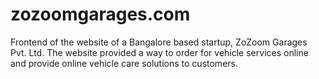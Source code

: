 # zozoomgarages.com
Frontend of the website of a Bangalore based startup, ZoZoom Garages Pvt. Ltd. 
The website provided a way to order for vehicle services online and provide online vehicle care solutions to customers.
